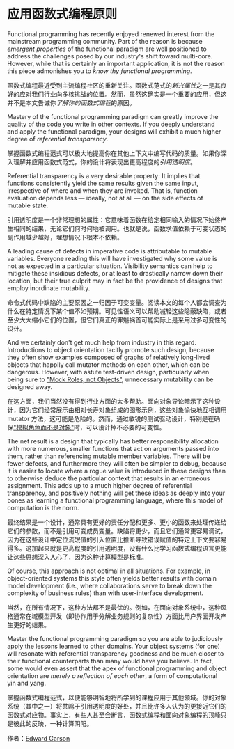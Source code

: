 # 应用函数式编程原则

Functional programming has recently enjoyed renewed interest from the mainstream programming community. Part of the reason is because _emergent properties_ of the functional paradigm are well positioned to address the challenges posed by our industry's shift toward multi-core. However, while that is certainly an important application, it is not the reason this piece admonishes you to _know thy functional programming_.

函数式编程最近受到主流编程社区的重新关注。函数式范式的*新兴属性*之一是其良好的应对我们行业向多核挑战的位置。然而，虽然这确实是一个重要的应用，但这并不是本文告诫你*了解你的函数式编程*的原因。

Mastery of the functional programming paradigm can greatly improve the quality of the code you write in other contexts. If you deeply understand and apply the functional paradigm, your designs will exhibit a much higher degree of _referential transparency_.

掌握函数式编程范式可以极大地提高你在其他上下文中编写代码的质量。如果你深入理解并应用函数式范式，你的设计将表现出更高程度的*引用透明度*。

Referential transparency is a very desirable property: It implies that functions consistently yield the same results given the same input, irrespective of where and when they are invoked. That is, function evaluation depends less — ideally, not at all — on the side effects of mutable state.

引用透明度是一个非常理想的属性：它意味着函数在给定相同输入的情况下始终产生相同的结果，无论它们何时何地被调用。也就是说，函数求值依赖于可变状态的副作用越少越好，理想情况下根本不依赖。

A leading cause of defects in imperative code is attributable to mutable variables. Everyone reading this will have investigated why some value is not as expected in a particular situation. Visibility semantics can help to mitigate these insidious defects, or at least to drastically narrow down their location, but their true culprit may in fact be the providence of designs that employ inordinate mutability.

命令式代码中缺陷的主要原因之一归因于可变变量。阅读本文的每个人都会调查为什么在特定情况下某个值不如预期。可见性语义可以帮助减轻这些隐蔽缺陷，或者至少大大缩小它们的位置，但它们真正的罪魁祸首可能实际上是采用过多可变性的设计。

And we certainly don't get much help from industry in this regard. Introductions to object orientation tacitly promote such design, because they often show examples composed of graphs of relatively long-lived objects that happily call mutator methods on each other, which can be dangerous. However, with astute test-driven design, particularly when being sure to ["Mock Roles, not Objects"](http://www.jmock.org/oopsla2004.pdf), unnecessary mutability can be designed away.

在这方面，我们当然没有得到行业方面的太多帮助。面向对象导论暗示了这种设计，因为它们经常展示由相对长寿对象组成的图形示例，这些对象愉快地互相调用 mutator 方法，这可能是危险的。然而，通过敏锐的测试驱动设计，特别是在确保["模拟角色而不是对象"](http://www.jmock.org/oopsla2004.pdf)时，可以设计掉不必要的可变性。

The net result is a design that typically has better responsibility allocation with more numerous, smaller functions that act on arguments passed into them, rather than referencing mutable member variables. There will be fewer defects, and furthermore they will often be simpler to debug, because it is easier to locate where a rogue value is introduced in these designs than to otherwise deduce the particular context that results in an erroneous assignment. This adds up to a much higher degree of referential transparency, and positively nothing will get these ideas as deeply into your bones as learning a functional programming language, where this model of computation is the norm.

最终结果是一个设计，通常具有更好的责任分配和更多、更小的函数来处理传递给它们的参数，而不是引用可变成员变量。缺陷将更少，而且它们通常更容易调试，因为在这些设计中定位流氓值的引入位置比推断导致错误赋值的特定上下文要容易得多。这加起来就是更高程度的引用透明度，没有什么比学习函数式编程语言更能让这些思想深入人心了，因为这种计算模型是标准。

Of course, this approach is not optimal in all situations. For example, in object-oriented systems this style often yields better results with domain model development (i.e., where collaborations serve to break down the complexity of business rules) than with user-interface development.

当然，在所有情况下，这种方法都不是最优的。例如，在面向对象系统中，这种风格通常在域模型开发（即协作用于分解业务规则的复杂性）方面比用户界面开发产生更好的结果。

Master the functional programming paradigm so you are able to judiciously apply the lessons learned to other domains. Your object systems (for one) will resonate with referential transparency goodness and be much closer to their functional counterparts than many would have you believe. In fact, some would even assert that the apex of functional programming and object orientation are _merely a reflection of each other_, a form of computational yin and yang.

掌握函数式编程范式，以便能够明智地将所学到的课程应用于其他领域。你的对象系统（其中之一）将共鸣于引用透明度的好处，并且比许多人认为的更接近它们的函数式对应物。事实上，有些人甚至会断言，函数式编程和面向对象编程的顶峰只是彼此的反映，一种计算阴阳。

作者：[Edward Garson](http://programmer.97things.oreilly.com/wiki/index.php/Edward_Garson)
